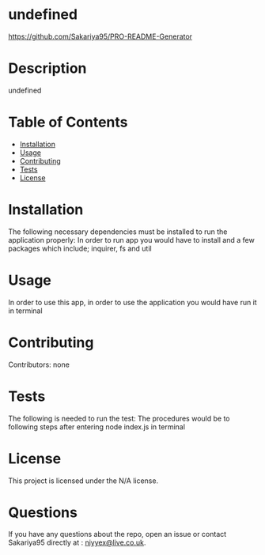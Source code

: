 # undefined
  https://github.com/Sakariya95/PRO-README-Generator
# Description
undefined
# Table of Contents 
* [Installation](#installation)
* [Usage](#usage)
* [Contributing](#contributing)
* [Tests](#tests)
* [License](#license)
# Installation
The following necessary dependencies must be installed to run the application properly: In order to run app you would have to install and a few packages which include; inquirer, fs and util
# Usage
In order to use this app, in order to use the application you would have run it in terminal

# Contributing
​Contributors: none
# Tests
The following is needed to run the test: The procedures would be to following steps after entering node index.js in terminal
# License
This project is licensed under the N/A license. 

# Questions
If you have any questions about the repo, open an issue or contact Sakariya95 directly at : niyyex@live.co.uk.
